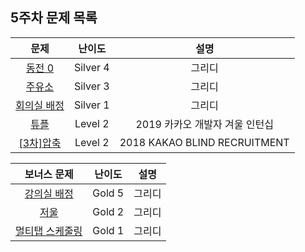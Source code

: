 ## 5주차 문제 목록

|                                     문제                                     |  난이도  |              설명              |
| :--------------------------------------------------------------------------: | :------: | :----------------------------: |
|               [동전 0](https://www.acmicpc.net/problem/11047)                | Silver 4 |             그리디             |
|               [주유소](https://www.acmicpc.net/problem/13305)                | Silver 3 |             그리디             |
|             [회의실 배정](https://www.acmicpc.net/problem/1931)              | Silver 1 |             그리디             |
|   [튜플](https://school.programmers.co.kr/learn/courses/30/lessons/64065)    | Level 2  | 2019 카카오 개발자 겨울 인턴십 |
| [[3차]압축](https://school.programmers.co.kr/learn/courses/30/lessons/17684) | Level 2  |  2018 KAKAO BLIND RECRUITMENT  |

|                       보너스 문제                       | 난이도 |  설명  |
| :-----------------------------------------------------: | :----: | :----: |
|  [강의실 배정](https://www.acmicpc.net/problem/11000)   | Gold 5 | 그리디 |
|      [저울](https://www.acmicpc.net/problem/2437)       | Gold 2 | 그리디 |
| [멀티탭 스케줄링](https://www.acmicpc.net/problem/1700) | Gold 1 | 그리디 |
